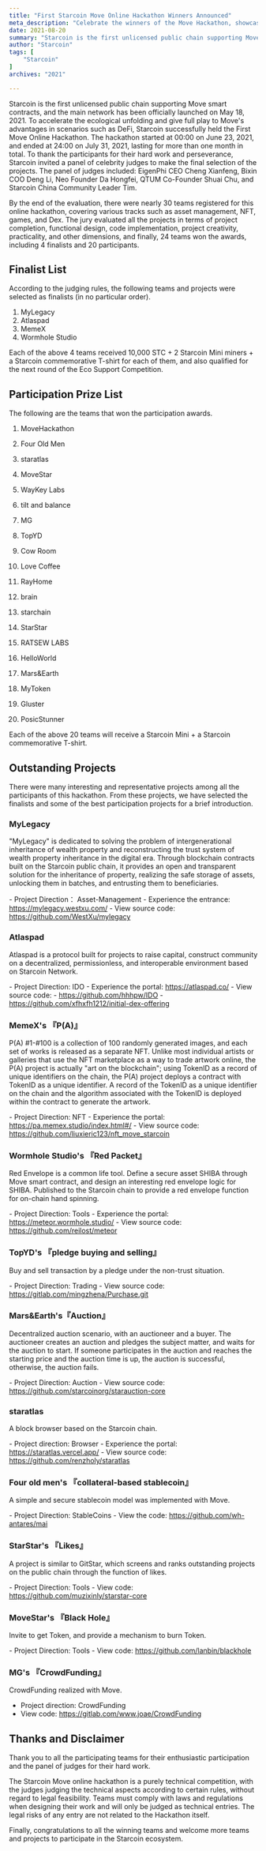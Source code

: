 ```yaml
---
title: "First Starcoin Move Online Hackathon Winners Announced"
meta_description: "Celebrate the winners of the Move Hackathon, showcasing top blockchain projects and innovations."
date: 2021-08-20
summary: "Starcoin is the first unlicensed public chain supporting Move smart contracts, and the main network has been officially launched on May 18, 2021. To accelerate the ecological unfolding and give full play to Move's advantages in scenarios such as DeFi, Starcoin successfully held the First Move Online Hackathon..."
author: "Starcoin"
tags: [
    "Starcoin"
]
archives: "2021"

---
```


Starcoin is the first unlicensed public chain supporting Move smart contracts, and the main network has been officially launched on May 18, 2021. To accelerate the ecological unfolding and give full play to Move's advantages in scenarios such as DeFi, Starcoin successfully held the First Move Online Hackathon. The hackathon started at 00:00 on June 23, 2021, and ended at 24:00 on July 31, 2021, lasting for more than one month in total. To thank the participants for their hard work and perseverance, Starcoin invited a panel of celebrity judges to make the final selection of the projects. The panel of judges included: EigenPhi CEO Cheng Xianfeng, Bixin COO Deng Li, Neo Founder Da Hongfei, QTUM Co-Founder Shuai Chu, and Starcoin China Community Leader Tim.

By the end of the evaluation, there were nearly 30 teams registered for this online hackathon, covering various tracks such as asset management, NFT, games, and Dex. The jury evaluated all the projects in terms of project completion, functional design, code implementation, project creativity, practicality, and other dimensions, and finally, 24 teams won the awards, including 4 finalists and 20 participants.



## Finalist List

According to the judging rules, the following teams and projects were selected as finalists (in no particular order).

1. MyLegacy
2. Atlaspad
3. MemeX
4. Wormhole Studio

Each of the above 4 teams received 10,000 STC + 2 Starcoin Mini miners + a Starcoin commemorative T-shirt for each of them, and also qualified for the next round of the Eco Support Competition.



## Participation Prize List

The following are the teams that won the participation awards.

1. MoveHackathon
2. Four Old Men
3. staratlas
4. MoveStar
5. WayKey Labs
6. tilt and balance
7. MG
8. TopYD
9. Cow Room
10. Love Coffee
11. RayHome
12. brain
13. starchain
14. StarStar
15. RATSEW LABS
16. HelloWorld
17. Mars&Earth
18. MyToken
19. Gluster

20. PosicStunner

Each of the above 20 teams will receive a Starcoin Mini + a Starcoin commemorative T-shirt.



## Outstanding Projects

There were many interesting and representative projects among all the participants of this hackathon. From these projects, we have selected the finalists and some of the best participation projects for a brief introduction.

### MyLegacy

"MyLegacy" is dedicated to solving the problem of intergenerational inheritance of wealth property and reconstructing the trust system of wealth property inheritance in the digital era. Through blockchain contracts built on the Starcoin public chain, it provides an open and transparent solution for the inheritance of property, realizing the safe storage of assets, unlocking them in batches, and entrusting them to beneficiaries.

\- Project Direction： Asset-Management
\- Experience the entrance: https://mylegacy.westxu.com/
\- View source code: https://github.com/WestXu/mylegacy



### Atlaspad

Atlaspad is a protocol built for projects to raise capital, construct community on a decentralized, permissionless, and interoperable environment based on Starcoin Network. 

\- Project Direction: IDO
\- Experience the portal: https://atlaspad.co/
\- View source code:
 \- https://github.com/hhhpw/IDO
 \- https://github.com/xfhxfh1212/initial-dex-offering



### MemeX's 『P(A)』

P(A) #1-#100 is a collection of 100 randomly generated images, and each set of works is released as a separate NFT. Unlike most individual artists or galleries that use the NFT marketplace as a way to trade artwork online, the P(A) project is actually "art on the blockchain"; using TokenID as a record of unique identifiers on the chain, the P(A) project deploys a contract with TokenID as a unique identifier. A record of the TokenID as a unique identifier on the chain and the algorithm associated with the TokenID is deployed within the contract to generate the artwork.

\- Project Direction: NFT
\- Experience the portal: https://pa.memex.studio/index.html#/
\- View source code: https://github.com/liuxieric123/nft_move_starcoin



### Wormhole Studio's 『Red Packet』

Red Envelope is a common life tool. Define a secure asset SHIBA through Move smart contract, and design an interesting red envelope logic for SHIBA. Published to the Starcoin chain to provide a red envelope function for on-chain hand spinning.

\- Project Direction: Tools
\- Experience the portal: https://meteor.wormhole.studio/
\- View source code: https://github.com/reilost/meteor



### TopYD's 『pledge buying and selling』

Buy and sell transaction by a pledge under the non-trust situation.

\- Project Direction: Trading
\- View source code: https://gitlab.com/mingzhena/Purchase.git



### Mars&Earth's『Auction』

Decentralized auction scenario, with an auctioneer and a buyer. The auctioneer creates an auction and pledges the subject matter, and waits for the auction to start. If someone participates in the auction and reaches the starting price and the auction time is up, the auction is successful, otherwise, the auction fails.

\- Project Direction: Auction
\- View source code: https://github.com/starcoinorg/starauction-core



### staratlas

A block browser based on the Starcoin chain.

\- Project direction: Browser
\- Experience the portal: https://staratlas.vercel.app/
\- View source code: https://github.com/renzholy/staratlas



### Four old men's 『collateral-based stablecoin』

A simple and secure stablecoin model was implemented with Move.

\- Project Direction: StableCoins
\- View the code: https://github.com/wh-antares/mai 



### StarStar's 『Likes』

A project is similar to GitStar, which screens and ranks outstanding projects on the public chain through the function of likes.

\- Project Direction: Tools
\- View code: https://github.com/muzixinly/starstar-core



### MoveStar's 『Black Hole』

Invite to get Token, and provide a mechanism to burn Token.

\- Project Direction: Tools
\- View code: https://github.com/lanbin/blackhole



### MG's 『CrowdFunding』

CrowdFunding realized with Move.

- Project direction: CrowdFunding
- View code: https://gitlab.com/www.joae/CrowdFunding



## Thanks and Disclaimer

Thank you to all the participating teams for their enthusiastic participation and the panel of judges for their hard work.

The Starcoin Move online hackathon is a purely technical competition, with the judges judging the technical aspects according to certain rules, without regard to legal feasibility. Teams must comply with laws and regulations when designing their work and will only be judged as technical entries. The legal risks of any entry are not related to the Hackathon itself.

Finally, congratulations to all the winning teams and welcome more teams and projects to participate in the Starcoin ecosystem.